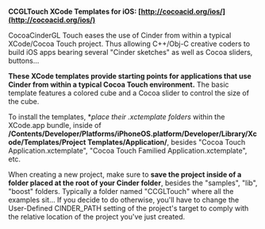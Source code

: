 **CCGLTouch XCode Templates for iOS: [http://cocoacid.org/ios/](http://cocoacid.org/ios/)**

CocoaCinderGL Touch eases the use of Cinder from within a typical XCode/Cocoa Touch project. Thus allowing C++/Obj-C creative coders to build iOS apps bearing several "Cinder sketches" as well as Cocoa sliders, buttons...

**These XCode templates provide starting points for applications that use Cinder from within a typical Cocoa Touch environment.** The basic template features a colored cube and a Cocoa slider to control the size of the cube.

To install the templates, **place their *.xctemplate folders** within the XCode.app bundle, inside of **/Contents/Developer/Platforms/iPhoneOS.platform/Developer/Library/Xcode/Templates/Project Templates/Application/**, besides "Cocoa Touch Application.xctemplate", "Cocoa Touch Familied Application.xctemplate", etc.

When creating a new project, make sure to **save the project inside of a folder placed at the root of your Cinder folder**, besides the "samples", "lib", "boost" folders. Typically a folder named "CCGLTouch" where all the examples sit... If you decide to do otherwise, you'll have to change the User-Defined CINDER_PATH setting of the project's target to comply with the relative location of the project you've just created.

